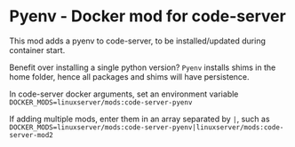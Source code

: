 # Pyenv - Docker mod for code-server

This mod adds a pyenv to code-server, to be installed/updated during container start.

Benefit over installing a single python version?
`Pyenv` installs shims in the home folder, hence all packages and shims will have persistence.

In code-server docker arguments, set an environment variable `DOCKER_MODS=linuxserver/mods:code-server-pyenv`

If adding multiple mods, enter them in an array separated by `|`, such as `DOCKER_MODS=linuxserver/mods:code-server-pyenv|linuxserver/mods:code-server-mod2`
